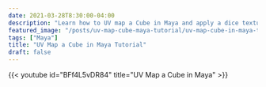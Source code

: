 ```yaml
---
date: 2021-03-28T8:30:00-04:00
description: "Learn how to UV map a Cube in Maya and apply a dice texture"
featured_image: "/posts/uv-map-cube-maya-tutorial/uv-map-cube-in-maya-tutorial.jpg"
tags: ["Maya"]
title: "UV Map a Cube in Maya Tutorial"
draft: false
---
```


{{< youtube id="BFf4L5vDR84" title="UV Map a Cube in Maya" >}}
